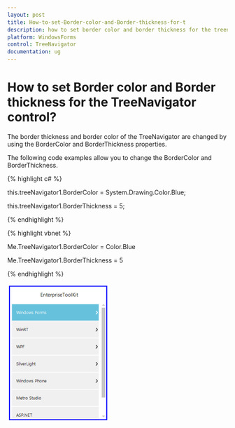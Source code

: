 ```yaml
---
layout: post
title: How-to-set-Border-color-and-Border-thickness-for-t
description: how to set border color and border thickness for the treenavigator control?
platform: WindowsForms
control: TreeNavigator
documentation: ug
---
```


# How to set Border color and Border thickness for the TreeNavigator control?

The border thickness and border color of the TreeNavigator are changed by using the BorderColor and BorderThickness properties.

The following code examples allow you to change the BorderColor and BorderThickness.

{% highlight c# %}

this.treeNavigator1.BorderColor = System.Drawing.Color.Blue;

this.treeNavigator1.BorderThickness = 5;

{% endhighlight %}

{% highlight vbnet %}

Me.TreeNavigator1.BorderColor = Color.Blue

Me.TreeNavigator1.BorderThickness = 5

{% endhighlight %}



![](How-to-set-Border-color-and-Border-thickness-for-t_images/How-to-set-Border-color-and-Border-thickness-for-t_img1.png)

